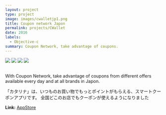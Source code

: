 ```yaml
---
layout: project
type: project
image: images/cwalletjp1.png
title: Coupon network Japon
permalink: projects/CWallet
date: 2016
labels:
  - Objective-c
summary: Coupon Network, take advantage of coupons.
---
```


<div class="ui small rounded images">
  <img class="ui image" src="../images/cwalletjp1.png">
  <img class="ui image" src="../images/cwalletjp2.png">
  <img class="ui image" src="../images/cwalletjp3.png">
  <img class="ui image" src="../images/cwalletjp4.png">
</div>

<br/>

With Coupon Network, take advantage of coupons from different offers available every day and at all brands in Japon.

「カタリナ」は、いつものお買い物でもっとポイントがもらえる、スマートクーポンアプリです。
全国どこのお店でもクーポンが使えるようになりました

<strong>Link:</strong> <a href="https://itunes.apple.com/cg/app/sumatokupon-katarina/id887483616?mt=8">AppStore</a>
